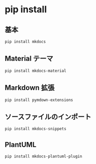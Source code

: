 # pip install

## 基本

```
pip install mkdocs
```

## Material テーマ

```
pip install mkdocs-material
```

## Markdown 拡張

```
pip install pymdown-extensions
```

## ソースファイルのインポート

```
pip install mkdocs-snippets
```

## PlantUML

```
pip install mkdocs-plantuml-plugin
```
